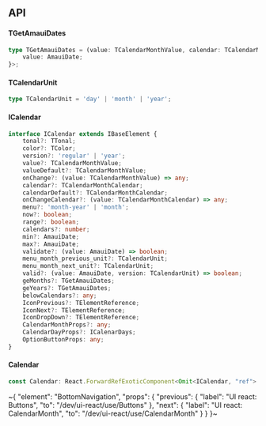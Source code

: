 

## API

#### TGetAmauiDates

```ts
type TGetAmauiDates = (value: TCalendarMonthValue, calendar: TCalendarMonthCalendar, props: TPropsAny) => Array<{
    value: AmauiDate;
}>;
```

#### TCalendarUnit

```ts
type TCalendarUnit = 'day' | 'month' | 'year';
```

#### ICalendar

```ts
interface ICalendar extends IBaseElement {
    tonal?: TTonal;
    color?: TColor;
    version?: 'regular' | 'year';
    value?: TCalendarMonthValue;
    valueDefault?: TCalendarMonthValue;
    onChange?: (value: TCalendarMonthValue) => any;
    calendar?: TCalendarMonthCalendar;
    calendarDefault?: TCalendarMonthCalendar;
    onChangeCalendar?: (value: TCalendarMonthCalendar) => any;
    menu?: 'month-year' | 'month';
    now?: boolean;
    range?: boolean;
    calendars?: number;
    min?: AmauiDate;
    max?: AmauiDate;
    validate?: (value: AmauiDate) => boolean;
    menu_month_previous_unit?: TCalendarUnit;
    menu_month_next_unit?: TCalendarUnit;
    valid?: (value: AmauiDate, version: TCalendarUnit) => boolean;
    geMonths?: TGetAmauiDates;
    geYears?: TGetAmauiDates;
    belowCalendars?: any;
    IconPrevious?: TElementReference;
    IconNext?: TElementReference;
    IconDropDown?: TElementReference;
    CalendarMonthProps?: any;
    CalendarDayProps?: ICalenarDays;
    OptionButtonProps: any;
}
```

#### Calendar

```ts
const Calendar: React.ForwardRefExoticComponent<Omit<ICalendar, "ref"> & React.RefAttributes<unknown>>;
```


~{
  "element": "BottomNavigation",
  "props": {
    "previous": {
      "label": "UI react: Buttons",
      "to": "/dev/ui-react/use/Buttons"
    },
    "next": {
      "label": "UI react: CalendarMonth",
      "to": "/dev/ui-react/use/CalendarMonth"
    }
  }
}~
